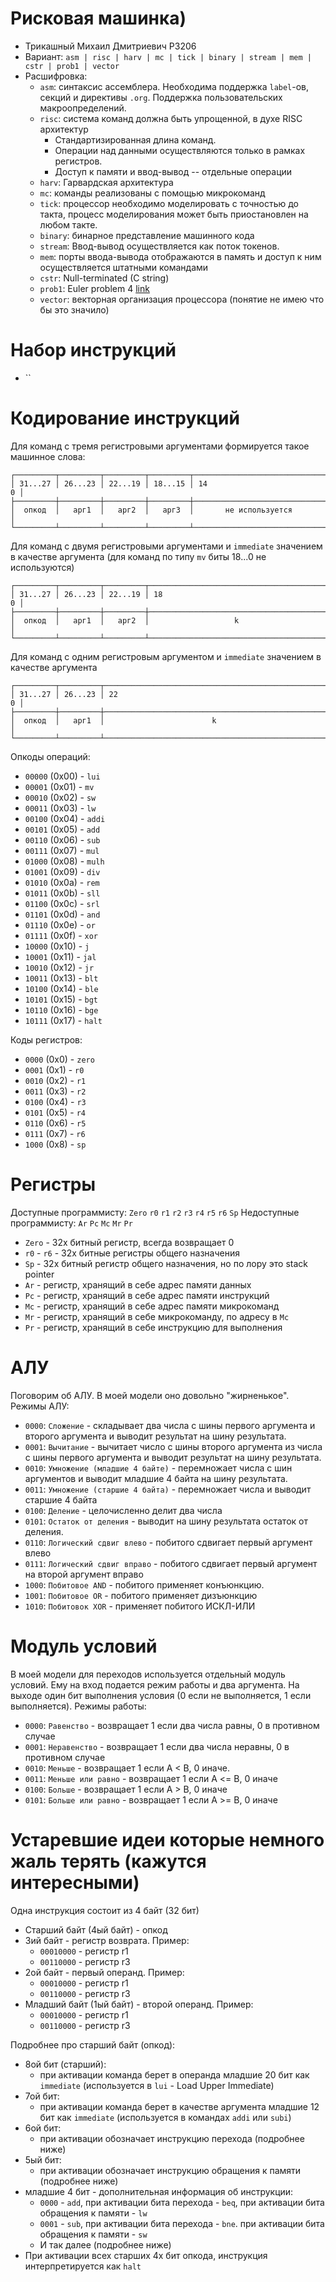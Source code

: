 # Рисковая машинка)
- Трикашный Михаил Дмитриевич P3206
- Вариант: `asm | risc | harv | mc | tick | binary | stream | mem | cstr | prob1 | vector`
- Расшифровка:
  - `asm`: синтаксис ассемблера. Необходима поддержка `label`-ов, секций и директивы `.org`. Поддержка пользовательских макроопределений. 
  - `risc`: система команд должна быть упрощенной, в духе RISC архитектур
    -  Стандартизированная длина команд.
    -  Операции над данными осуществляются только в рамках регистров.
    -  Доступ к памяти и ввод-вывод -- отдельные операции
  - `harv`: Гарвардская архитектура
  - `mc`: команды реализованы с помощью микрокоманд
  - `tick`: процессор необходимо моделировать с точностью до такта, процесс моделирования может быть приостановлен на любом такте.
  - `binary`: бинарное представление машинного кода
  - `stream`: Ввод-вывод осуществляется как поток токенов.
  - `mem`: порты ввода-вывода отображаются в память и доступ к ним осуществляется штатными командами
  - `cstr`: Null-terminated (C string)
  - `prob1`: Euler problem 4 [link](https://projecteuler.net/problem=4)
  - `vector`: векторная организация процессора (понятие не имею что бы это значило)

# Набор инструкций
- ``

# Кодирование инструкций
Для команд с тремя регистровыми аргументами формируется такое машинное слова:
```text
┌─────────┬─────────┬─────────┬─────────┬───────────────────────────────┐
│ 31...27 │ 26...23 │ 22...19 │ 18...15 │ 14                          0 │
├─────────┼─────────┼─────────┼─────────┼───────────────────────────────┤
│  опкод  │   арг1  │   арг2  │   арг3  │       не используется         │
└─────────┴─────────┴─────────┴─────────┴───────────────────────────────┘
```
Для команд с двумя регистровыми аргументами и `immediate` значением в качестве аргумента (для команд по типу `mv` биты 18...0 не используются)
```text
┌─────────┬─────────┬─────────┬─────────────────────────────────────────┐
│ 31...27 │ 26...23 │ 22...19 │ 18                                    0 │
├─────────┼─────────┼─────────┼─────────────────────────────────────────┤
│  опкод  │   арг1  │   арг2  │                   k                     │
└─────────┴─────────┴─────────┴─────────────────────────────────────────┘
```
Для команд с одним регистровым аргументом и `immediate` значением в качестве аргумента
```text
┌─────────┬─────────┬───────────────────────────────────────────────────┐
│ 31...27 │ 26...23 │ 22                                              0 │
├─────────┼─────────┼───────────────────────────────────────────────────┤
│  опкод  │   арг1  │                        k                          │
└─────────┴─────────┴───────────────────────────────────────────────────┘
```
Опкоды операций:
- `00000` (0x00) - `lui`
- `00001` (0x01) - `mv`
- `00010` (0x02) - `sw`
- `00011` (0x03) - `lw`
- `00100` (0x04) - `addi`
- `00101` (0x05) - `add`
- `00110` (0x06) - `sub`
- `00111` (0x07) - `mul`
- `01000` (0x08) - `mulh`
- `01001` (0x09) - `div`
- `01010` (0x0a) - `rem`
- `01011` (0x0b) - `sll`
- `01100` (0x0c) - `srl`
- `01101` (0x0d) - `and`
- `01110` (0x0e) - `or`
- `01111` (0x0f) - `xor`
- `10000` (0x10) - `j`
- `10001` (0x11) - `jal`
- `10010` (0x12) - `jr`
- `10011` (0x13) - `blt`
- `10100` (0x14) - `ble`
- `10101` (0x15) - `bgt`
- `10110` (0x16) - `bge`
- `10111` (0x17) - `halt`

Коды регистров:
- `0000` (0x0) - `zero`
- `0001` (0x1) - `r0`
- `0010` (0x2) - `r1`
- `0011` (0x3) - `r2`
- `0100` (0x4) - `r3`
- `0101` (0x5) - `r4`
- `0110` (0x6) - `r5`
- `0111` (0x7) - `r6`
- `1000` (0x8) - `sp`

# Регистры
Доступные программисту:
`Zero` `r0` `r1` `r2` `r3` `r4` `r5` `r6` `Sp`
Недоступные программисту: `Ar` `Pc` `Mc` `Mr` `Pr`
- `Zero` - 32х битный регистр, всегда возвращает 0
- `r0` - `r6` - 32х битные регистры общего назначения
- `Sp` - 32х битный регистр общего назначения, но по лору это stack pointer
- `Ar` - регистр, хранящий в себе адрес памяти данных
- `Pc` - регистр, хранящий в себе адрес памяти инструкций
- `Mc` - регистр, хранящий в себе адрес памяти микрокоманд
- `Mr` - регистр, хранящий в себе микрокоманду, по адресу в `Mc`
- `Pr` - регистр, хранящий в себе инструкцию для выполнения

# АЛУ
Поговорим об АЛУ. В моей модели оно довольно "жирненькое". Режимы АЛУ:
- `0000`: `Сложение` - складывает два числа с шины первого аргумента и второго аргумента и выводит результат на шину результата.
- `0001`: `Вычитание` - вычитает число с шины второго аргумента из числа с шины первого аргумента и выводит результат на шину результата.
- `0010`: `Умножение (младшие 4 байте)` - перемножает числа с шин аргументов и выводит младшие 4 байта на шину результата.
- `0011`: `Умножение (старшие 4 байта)` - перемножает числа и выводит старшие 4 байта
- `0100`: `Деление` - целочисленно делит два числа
- `0101`: `Остаток от деления` - выводит на шину результата остаток от деления.
- `0110`: `Логический сдвиг влево` - побитого сдвигает первый аргумент влево
- `0111`: `Логический сдвиг вправо` - побитого сдвигает первый аргумент на второй аргумент вправо
- `1000`: `Побитовое AND` - побитого применяет конъюнкцию.
- `1001`: `Побитовое OR` - побитого применяет дизъюнкцию
- `1010`: `Побитовок XOR` - применяет побитого ИСКЛ-ИЛИ

# Модуль условий
В моей модели для переходов используется отдельный модуль условий. Ему на вход подается режим работы и два аргумента. На выходе один бит выполнения условия (0 если не выполняется, 1 если выполняется). Режимы работы:
- `0000`: `Равенство` - возвращает 1 если два числа равны, 0 в противном случае
- `0001`: `Неравенство` - возвращает 1 если два числа неравны, 0 в противном случае
- `0010`: `Меньше` - возвращает 1 если A < B, 0 иначе.
- `0011`: `Меньше или равно` - возвращает 1 если A <= B, 0 иначе
- `0100`: `Больше` - возвращает 1 если A > B, 0 иначе
- `0101`: `Больше или равно` - возвращает 1 если A >= B, 0 иначе



# Устаревшие идеи которые немного жаль терять (кажутся интересными)
Одна инструкция состоит из 4 байт (32 бит)
- Старший байт (4ый байт) - опкод
- 3ий байт - регистр возврата. Пример:
  - `00010000` - регистр r1
  - `00110000` - регистр r3
- 2ой байт - первый операнд. Пример:
  - `00010000` - регистр r1
  - `00110000` - регистр r3
- Младший байт (1ый байт) - второй операнд. Пример:
  - `00010000` - регистр r1
  - `00110000` - регистр r3

Подробнее про старший байт (опкод):
- 8ой бит (старший):
  - при активации команда берет в операнда младшие 20 бит как `immediate` (используется в `lui` - Load Upper Immediate)
- 7ой бит:
  - при активации команда берет в качестве аргумента младшие 12 бит как `immediate` (используется в командах `addi` или `subi`)
- 6ой бит:
  - при активации обозначает инструкцию перехода (подробнее ниже)
- 5ый бит:
  - при активации обозначает инструкцию обращения к памяти (подробнее ниже)
- младшие 4 бит - дополнительная информация об инструкции:
  - `0000` - `add`, при активации бита перехода - `beq`, при активации бита обращения к памяти - `lw`
  - `0001` - `sub`, при активации бита перехода - `bne`. при активации бита обращения к памяти - `sw`
  - И так далее (подробнее ниже)
- При активации всех старших 4х бит опкода, инструкция интерпретируется как `halt` 